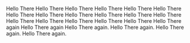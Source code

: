 Hello There
Hello There
Hello There
Hello There
Hello There
Hello There
Hello There
Hello There
Hello There
Hello There
Hello There
Hello There
Hello There
Hello There
Hello There
Hello There
Hello There
Hello There again
Hello There again
Hello There again.
Hello There again.
Hello There again.
Hello There again.
